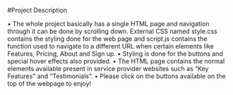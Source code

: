 #Project Description

•	The whole project basically has a single HTML page and navigation through it can be done by scrolling down. External CSS named style.css contains the styling done for the web page and script.js contains the function used to navigate to a different URL when certain elements like Features, Pricing, About and Sign up.
•	Styling is done for the buttons and special hover effects also provided.
•	The HTML page contains the normal elements available present in service provider websites such as “Key Features” and “Testimonials”.
•	Please click on the buttons available on the top of the webpage to enjoy!
